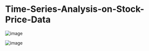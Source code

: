 # Time-Series-Analysis-on-Stock-Price-Data
![image](https://github.com/Aswinramesh04/Time-Series-Analysis-on-Stock-Price-Data/assets/111281325/575c58f9-77e4-4410-9e9a-57bb82be7905)

![image](https://github.com/Aswinramesh04/Time-Series-Analysis-on-Stock-Price-Data/assets/111281325/d17a4f68-ae7e-46eb-b513-d11e75b9b7cd)
